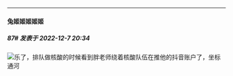 

*****

####  兔姬姬姬姬姬  
##### 87#       发表于 2022-12-7 20:34

<img src="https://static.saraba1st.com/image/smiley/face2017/067.png" referrerpolicy="no-referrer">乐了，排队做核酸的时候看到胖老师绕着核酸队伍在推他的抖音账户了，坐标通河

